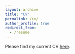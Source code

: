 ```yaml
---
layout: archive
title: "CV"
permalink: /cv/
author_profile: true
redirect_from:
  - /resume
---
```


Please find my current CV [here](CV_Website.pdf).

